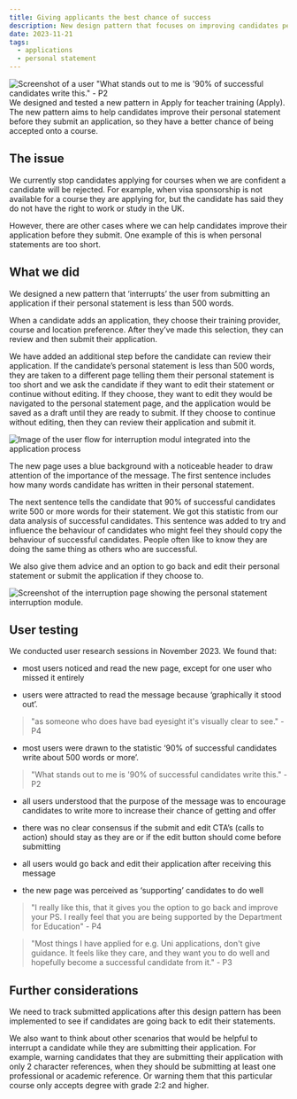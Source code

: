 ```yaml
---
title: Giving applicants the best chance of success
description: New design pattern that focuses on improving candidates personal statement
date: 2023-11-21
tags:
  - applications
  - personal statement
---
```


![Screenshot of a user "What stands out to me is '90% of successful candidates write this." - P2](head-image.png)
We designed and tested a new pattern in Apply for teacher training (Apply).
The new pattern aims to help candidates improve their personal statement before they submit an application, so they have a better chance of being accepted onto a course.

## The issue

We currently stop candidates applying for courses when we are confident a candidate will be rejected. For example, when visa sponsorship is not available for a course they are applying for, but the candidate has said they do not have the right to work or study in the UK.

However, there are other cases where we can help candidates improve their application before they submit. One example of this is when personal statements are too short.

## What we did

We designed a new pattern that ‘interrupts’ the user from submitting an application if their personal statement is less than 500 words.

When a candidate adds an application, they choose their training provider, course and location preference. After they’ve made this selection, they can review and then submit their application.

We have added an additional step before the candidate can review their application. If the candidate’s personal statement is less than 500 words, they are taken to a different page telling them their personal statement is too short and we ask the candidate if they want to edit their statement or continue without editing. If they choose, they want to edit they would be navigated to the personal statement page, and the application would be saved as a draft until they are ready to submit. If they choose to continue without editing, then they can review their application and submit it.

![Image of the user flow for interruption modul integrated into the application process](user-flow-2.jpg)

The new page uses a blue background with a noticeable header to draw attention of the importance of the message. The first sentence includes how many words candidate has written in their personal statement.

The next sentence tells the candidate that 90% of successful candidates write 500 or more words for their statement. We got this statistic from our data analysis of successful candidates. This sentence was added to try and influence the behaviour of candidates who might feel they should copy the behaviour of successful candidates. People often like to know they are doing the same thing as others who are successful.

We also give them advice and an option to go back and edit their personal statement or submit the application if they choose to.

![Screenshot of the interruption page showing the personal statement interruption module.](desktop-screenshot.png)

## User testing

We conducted user research sessions in November 2023. We found that:

- most users noticed and read the new page, except for one user who missed it entirely

- users were attracted to read the message because ‘graphically it stood out’.
> "as someone who does have bad eyesight it's visually clear to see." - P4

- most users were drawn to the statistic ‘90% of successful candidates write about 500 words or more’.
> "What stands out to me is '90% of successful candidates write this." - P2

- all users understood that the purpose of the message was to encourage candidates to write more to increase their chance of getting and offer

- there was no clear consensus if the submit and edit CTA’s (calls to action) should stay as they are or if the edit button should come before submitting

- all users would go back and edit their application after receiving this message

- the new page was perceived as ‘supporting’ candidates to do well
> "I really like this, that it gives you the option to go back and improve your PS. I really feel that you are being supported by the Department for Education" - P4

> "Most things I have applied for e.g. Uni applications, don't give guidance. It feels like they care, and they want you to do well and hopefully become a successful candidate from it." - P3

## Further considerations

We need to track submitted applications after this design pattern has been implemented to see if candidates are going back to edit their statements.

We also want to think about other scenarios that would be helpful to interrupt a candidate while they are submitting their application. For example, warning candidates that they are submitting their application with only 2 character references, when they should be submitting at least one professional or academic reference. Or warning them that this particular course only accepts degree with grade 2:2 and higher.